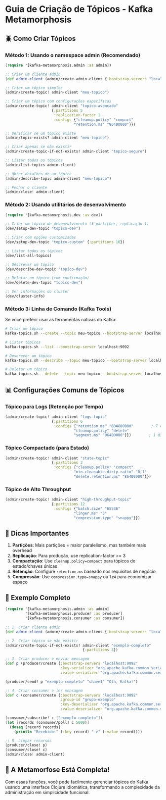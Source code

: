 # Guia de Criação de Tópicos - Kafka Metamorphosis

## 🪲 Como Criar Tópicos

### Método 1: Usando o namespace admin (Recomendado)

```clojure
(require '[kafka-metamorphosis.admin :as admin])

;; Criar um cliente admin
(def admin-client (admin/create-admin-client {:bootstrap-servers "localhost:9092"}))

;; Criar um tópico simples
(admin/create-topic! admin-client "meu-topico")

;; Criar um tópico com configurações específicas
(admin/create-topic! admin-client "topico-avancado"
                     {:partitions 5
                      :replication-factor 1
                      :configs {"cleanup.policy" "compact"
                               "retention.ms" "86400000"}})

;; Verificar se um tópico existe
(admin/topic-exists? admin-client "meu-topico")

;; Criar apenas se não existir
(admin/create-topic-if-not-exists! admin-client "topico-seguro")

;; Listar todos os tópicos
(admin/list-topics admin-client)

;; Obter detalhes de um tópico
(admin/describe-topic admin-client "meu-topico")

;; Fechar o cliente
(admin/close! admin-client)
```

### Método 2: Usando utilitários de desenvolvimento

```clojure
(require '[kafka-metamorphosis.dev :as dev])

;; Criar um tópico de desenvolvimento (3 partições, replicação 1)
(dev/setup-dev-topic "topico-dev")

;; Criar com opções customizadas
(dev/setup-dev-topic "topico-custom" {:partitions 10})

;; Listar todos os tópicos
(dev/list-all-topics)

;; Descrever um tópico
(dev/describe-dev-topic "topico-dev")

;; Deletar um tópico (com confirmação)
(dev/delete-dev-topic "topico-dev")

;; Ver informações do cluster
(dev/cluster-info)
```

### Método 3: Linha de Comando (Kafka Tools)

Se você preferir usar as ferramentas nativas do Kafka:

```bash
# Criar um tópico
kafka-topics.sh --create --topic meu-topico --bootstrap-server localhost:9092 --partitions 3 --replication-factor 1

# Listar tópicos
kafka-topics.sh --list --bootstrap-server localhost:9092

# Descrever um tópico
kafka-topics.sh --describe --topic meu-topico --bootstrap-server localhost:9092

# Deletar um tópico
kafka-topics.sh --delete --topic meu-topico --bootstrap-server localhost:9092
```

## 📊 Configurações Comuns de Tópicos

### Tópico para Logs (Retenção por Tempo)

```clojure
(admin/create-topic! admin-client "logs-topic"
                     {:partitions 6
                      :configs {"retention.ms" "604800000"        ; 7 dias
                               "cleanup.policy" "delete"
                               "segment.ms" "86400000"}})        ; 1 dia
```

### Tópico Compactado (para Estado)

```clojure
(admin/create-topic! admin-client "state-topic"
                     {:partitions 3
                      :configs {"cleanup.policy" "compact"
                               "min.cleanable.dirty.ratio" "0.1"
                               "delete.retention.ms" "86400000"}})
```

### Tópico de Alto Throughput

```clojure
(admin/create-topic! admin-client "high-throughput-topic"
                     {:partitions 12
                      :configs {"batch.size" "65536"
                               "linger.ms" "5"
                               "compression.type" "snappy"}})
```

## 🔧 Dicas Importantes

1. **Partições**: Mais partições = maior paralelismo, mas também mais overhead
2. **Replicação**: Para produção, use replication-factor >= 3
3. **Compactação**: Use `cleanup.policy=compact` para tópicos de estado/chaves únicas
4. **Retenção**: Configure `retention.ms` baseado nos requisitos de negócio
5. **Compressão**: Use `compression.type=snappy` ou `lz4` para economizar espaço

## 🚀 Exemplo Completo

```clojure
(require '[kafka-metamorphosis.admin :as admin]
         '[kafka-metamorphosis.producer :as producer]
         '[kafka-metamorphosis.consumer :as consumer])

;; 1. Criar cliente admin
(def admin-client (admin/create-admin-client {:bootstrap-servers "localhost:9092"}))

;; 2. Criar tópico se não existir
(admin/create-topic-if-not-exists! admin-client "exemplo-completo"
                                   {:partitions 3})

;; 3. Criar producer e enviar mensagem
(def p (producer/create {:bootstrap-servers "localhost:9092"
                         :key-serializer "org.apache.kafka.common.serialization.StringSerializer"
                         :value-serializer "org.apache.kafka.common.serialization.StringSerializer"}))

(producer/send! p "exemplo-completo" "chave1" "Olá, Kafka!")

;; 4. Criar consumer e ler mensagem
(def c (consumer/create {:bootstrap-servers "localhost:9092"
                         :group-id "grupo-exemplo"
                         :key-deserializer "org.apache.kafka.common.serialization.StringDeserializer"
                         :value-deserializer "org.apache.kafka.common.serialization.StringDeserializer"}))

(consumer/subscribe! c ["exemplo-completo"])
(let [records (consumer/poll! c 5000)]
  (doseq [record records]
    (println "Recebido:" (:key record) "->" (:value record))))

;; 5. Limpar recursos
(producer/close! p)
(consumer/close! c)
(admin/close! admin-client)
```

## 🦋 A Metamorfose Está Completa!

Com essas funções, você pode facilmente gerenciar tópicos do Kafka usando uma interface Clojure idiomática, transformando a complexidade da administração em simplicidade funcional.
